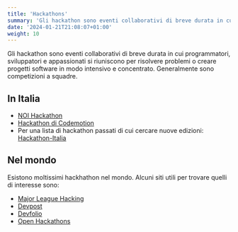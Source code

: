 ```yaml
---
title: 'Hackathons'
summary: 'Gli hackathon sono eventi collaborativi di breve durata in cui programmatori, sviluppatori e appassionati si riuniscono per risolvere problemi o creare progetti software in modo intensivo e concentrato. Generalmente sono competizioni a squadre.'
date: '2024-01-21T21:08:07+01:00'
weight: 10
---
```


Gli hackathon sono eventi collaborativi di breve durata in cui programmatori, sviluppatori e appassionati si riuniscono per risolvere problemi o creare progetti software in modo intensivo e concentrato. Generalmente sono competizioni a squadre.

## In Italia
- [NOI Hackathon](https://hackathon.bz.it/)
- [Hackathon di Codemotion](https://events.codemotion.com/?type=online_hackathon)
- Per una lista di hackathon passati di cui cercare nuove edizioni: [Hackathon-Italia](https://hackathon-italia.github.io/Hackathon-Italia/)

## Nel mondo

Esistono moltissimi hackhathon nel mondo. Alcuni siti utili per trovare quelli di interesse sono:
- [Major League Hacking](https://mlh.io/)
- [Devpost](https://devpost.com/)
- [Devfolio](https://devfolio.co/hackathons)
- [Open Hackathons](https://www.openhackathons.org/s/upcoming-events)

#